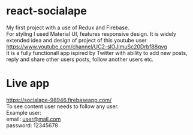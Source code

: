 # react-socialape
My first project with a use of Redux and Firebase.  
For styling I used Material UI, features responsive design.
It is widely extended idea and design of project of this youtube user https://www.youtube.com/channel/UC2-slOJImuSc20Drbf88qvg  
It is a fully functionall app ispired by Twitter with ability to add new posts, reply and share other users posts, follow another users etc.  
# Live app
https://socialape-98946.firebaseapp.com/  
To see content user needs to follow any user.  
Example user:  
email: user@mail.com  
password: 12345678  
